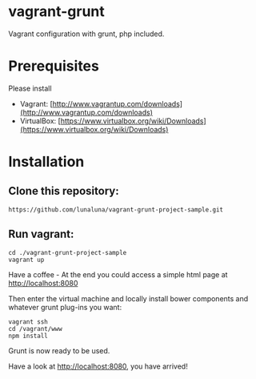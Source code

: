 vagrant-grunt
=============

Vagrant configuration with grunt, php included.

Prerequisites
=============
Please install
- Vagrant: [http://www.vagrantup.com/downloads](http://www.vagrantup.com/downloads)
- VirtualBox: [https://www.virtualbox.org/wiki/Downloads](https://www.virtualbox.org/wiki/Downloads)

Installation
============

Clone this repository:
----------------------
````
https://github.com/lunaluna/vagrant-grunt-project-sample.git
``````

Run vagrant:
------------
````
cd ./vagrant-grunt-project-sample
vagrant up
````
Have a coffee - At the end you could access a simple html page at [http://localhost:8080](http://localhost:8080)

Then enter the virtual machine and locally install bower components and whatever grunt plug-ins you want:
````
vagrant ssh
cd /vagrant/www
npm install
````
Grunt is now ready to be used.

Have a look at [http://localhost:8080](http://localhost:8080), you have arrived!
